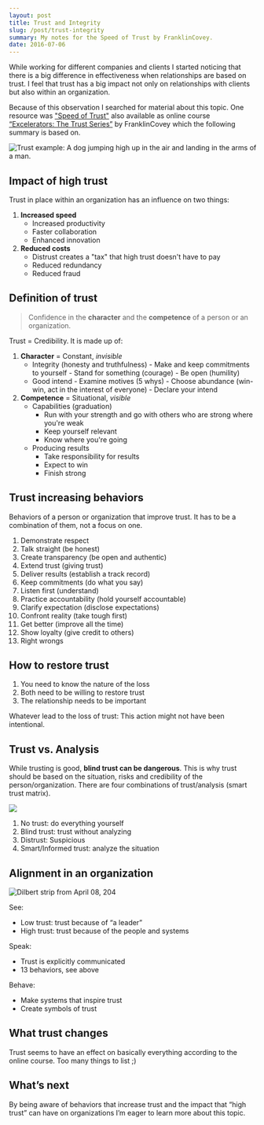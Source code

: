 ```yaml
---
layout: post
title: Trust and Integrity
slug: /post/trust-integrity
summary: My notes for the Speed of Trust by FranklinCovey.
date: 2016-07-06
---
```


While working for different companies and clients I started noticing that there is a big difference in effectiveness when relationships are based on trust. I feel that trust has a big impact not only on relationships with clients but also within an organization.

Because of this observation I searched for material about this topic. One resource was ["Speed of Trust"](http://www.speedoftrust.com) also available as online course [“Excelerators: The Trust Series”](http://www.franklincovey.com/tc/solutions/online-learning/franklincovey-on-demand/excelerators) by FranklinCovey which the following summary is based on.

![Trust example: A dog jumping high up in the air and landing in the arms of a man.](https://media.giphy.com/media/u6sdOrCj98cVi/giphy.gif)

## Impact of high trust

Trust in place within an organization has an influence on two things:

1. **Increased speed**
   - Increased productivity
   - Faster collaboration
   - Enhanced innovation
2. **Reduced costs**
   - Distrust creates a "tax" that high trust doesn't have to pay
   - Reduced redundancy
   - Reduced fraud

## Definition of trust

> Confidence in the **character** and the **competence** of a person or an organization.

Trust = Credibility. It is made up of:

1. **Character** = Constant, _invisible_
   - Integrity (honesty and truthfulness) - Make and keep commitments to yourself - Stand for something (courage) - Be open (humility)
   - Good intend - Examine motives (5 whys) - Choose abundance (win-win, act in the interest of everyone) - Declare your intend
2. **Competence** = Situational, _visible_
   - Capabilities (graduation)
     - Run with your strength and go with others who are strong where you're weak
     - Keep yourself relevant
     - Know where you're going
   - Producing results
     - Take responsibility for results
     - Expect to win
     - Finish strong

## Trust increasing behaviors

Behaviors of a person or organization that improve trust. It has to be a combination of them, not a focus on one.

1. Demonstrate respect
2. Talk straight (be honest)
3. Create transparency (be open and authentic)
4. Extend trust (giving trust)
5. Deliver results (establish a track record)
6. Keep commitments (do what you say)
7. Listen first (understand)
8. Practice accountability (hold yourself accountable)
9. Clarify expectation (disclose expectations)
10. Confront reality (take tough first)
11. Get better (improve all the time)
12. Show loyalty (give credit to others)
13. Right wrongs

## How to restore trust

1. You need to know the nature of the loss
2. Both need to be willing to restore trust
3. The relationship needs to be important

Whatever lead to the loss of trust: This action might not have been intentional.

## Trust vs. Analysis

While trusting is good, **blind trust can be dangerous**. This is why trust should be based on the situation, risks and credibility of the person/organization. There are four combinations of trust/analysis (smart trust matrix).

![](http://www.speedoftrust.com/images/photos/Smart%20Trust%20Matrix.png)

1. No trust: do everything yourself
2. Blind trust: trust without analyzing
3. Distrust: Suspicious
4. Smart/Informed trust: analyze the situation

## Alignment in an organization

![Dilbert strip from April 08, 204](http://assets.amuniversal.com/d06331106d5301301d7c001dd8b71c47)

See:

- Low trust: trust because of “a leader”
- High trust: trust because of the people and systems

Speak:

- Trust is explicitly communicated
- 13 behaviors, see above

Behave:

- Make systems that inspire trust
- Create symbols of trust

## What trust changes

Trust seems to have an effect on basically everything according to the online course. Too many things to list ;)

## What’s next

By being aware of behaviors that increase trust and the impact that “high trust” can have on organizations I’m eager to learn more about this topic.
